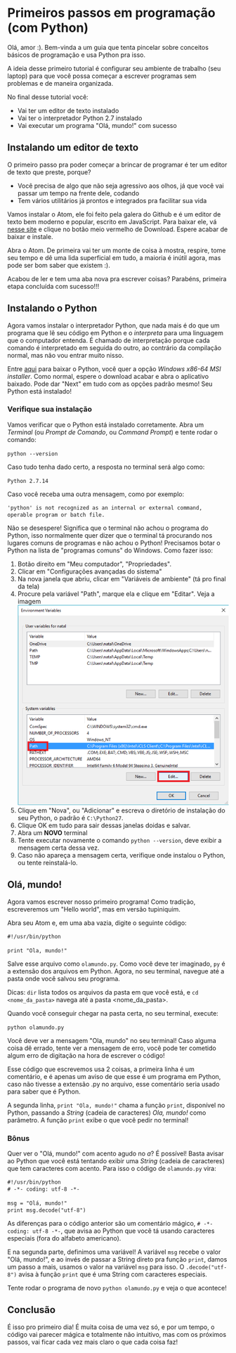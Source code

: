 # Primeiros passos em programação (com Python)

Olá, amor :). Bem-vinda a um guia que tenta pincelar sobre conceitos básicos de
programação e usa Python pra isso.

A ideia desse primeiro tutorial é configurar seu ambiente de trabalho (seu
laptop) para que você possa começar a escrever programas sem problemas e de
maneira organizada.

No final desse tutorial você:
- Vai ter um editor de texto instalado
- Vai ter o interpretador Python 2.7 instalado
- Vai executar um programa "Olá, mundo!" com sucesso

## Instalando um editor de texto

O primeiro passo pra poder começar a brincar de programar é ter um editor de
texto que preste, porque?

- Você precisa de algo que não seja agressivo aos olhos,
já que você vai passar um tempo na frente dele, codando
- Tem vários utilitários já prontos e integrados pra facilitar sua vida

Vamos instalar o Atom, ele foi feito pela galera do Github e é um editor de
texto bem moderno e popular, escrito em JavaScript. Para baixar ele, vá
[nesse site](www.atom.io) e clique no botão meio vermelho de Download. Espere
acabar de baixar e instale.

Abra o Atom. De primeira vai ter um monte de coisa à mostra, respire, tome seu
tempo e dê uma lida superficial em tudo, a maioria é inútil agora, mas pode ser
bom saber que existem :).

Acabou de ler e tem uma aba nova pra escrever coisas? Parabéns, primeira etapa
concluída com sucesso!!!

## Instalando o Python

Agora vamos instalar o interpretador Python, que nada mais é do que um programa
que lê seu código em Python e o *interpreta* para uma linguagem que o computador
entenda. É chamado de interpretação porque cada comando é interpretado em
seguida do outro, ao contrário da compilação normal, mas não vou entrar muito
nisso.

Entre [aqui](https://www.python.org/downloads/release/python-2714/) para baixar
o Python, você quer a opção *Windows x86-64 MSI installer*. Como normal, espere
o download acabar e abra o aplicativo baixado. Pode dar "Next" em tudo com as
opções padrão mesmo! Seu Python está instalado!

### Verifique sua instalação

Vamos verificar que o Python está instalado corretamente. Abra um *Terminal*
(ou *Prompt de Comando*, ou *Command Prompt*) e tente rodar o comando:

`python --version`

Caso tudo tenha dado certo, a resposta no terminal será algo como:

`Python 2.7.14`

Caso você receba uma outra mensagem, como por exemplo:

```
'python' is not recognized as an internal or external command,
operable program or batch file.
```

Não se desespere! Significa que o terminal não achou o programa do Python, isso
normalmente quer dizer que o terminal tá procurando nos lugares comuns de
programas e não achou o Python! Precisamos botar o Python na lista de
"programas comuns" do Windows. Como fazer isso:

1. Botão direito em "Meu computador", "Propriedades".
1. Clicar em "Configurações avançadas do sistema"
1. Na nova janela que abriu, clicar em "Variáveis de ambiente" (tá pro final
  da tela)
1. Procure pela variável "Path", marque ela e clique em "Editar". Veja a imagem
![Variável de ambiente](img/path-variable.png)
1. Clique em "Nova", ou "Adicionar" e escreva o diretório de
instalação do seu Python, o padrão é `C:\Python27`.
1. Clique OK em tudo para sair dessas janelas doidas e salvar.
1. Abra um **NOVO** terminal
1. Tente executar novamente o comando `python --version`, deve
exibir a mensagem certa dessa vez.
1. Caso não apareça a mensagem certa, verifique onde instalou o
Python, ou tente reinstalá-lo.

## Olá, mundo!

Agora vamos escrever nosso primeiro programa! Como tradição, escreveremos um
"Hello world", mas em versão tupiniquim.

Abra seu Atom e, em uma aba vazia, digite o seguinte código:

```
#!/usr/bin/python

print "Ola, mundo!"
```

Salve esse arquivo como `olamundo.py`. Como você deve ter imaginado, `py` é a
extensão dos arquivos em Python. Agora, no seu terminal, navegue até a pasta
onde você salvou seu programa.

Dicas: `dir` lista todos os arquivos da pasta
em que você está, e `cd <nome_da_pasta>` navega até a pasta <nome_da_pasta>.

Quando você conseguir chegar na pasta certa, no seu terminal, execute:

`python olamundo.py`

Você deve ver a mensagem "Ola, mundo" no seu terminal! Caso alguma coisa dê
errado, tente ver a mensagem de erro, você pode ter cometido algum erro de
digitação na hora de escrever o código!

Esse código que escrevemos usa 2 coisas, a primeira linha é um comentário,
e é apenas um aviso de que esse é um programa em Python, caso não tivesse a
extensão .py no arquivo, esse comentário seria usado para saber que é Python.

A segunda linha, `print "Ola, mundo!"` chama a função `print`, disponível no
Python, passando a *String* (cadeia de caracteres) *Ola, mundo!* como
parâmetro. A função `print` exibe o que você pedir no terminal!

### Bônus

Quer ver o "Olá, mundo!" com acento agudo no *a*? É possível! Basta avisar
ao Python que você está tentando exibir uma *String* (cadeia de caracteres)
que tem caracteres com acento. Para isso o código de `olamundo.py` vira:

```
#!/usr/bin/python
# -*- coding: utf-8 -*-

msg = "Olá, mundo!"
print msg.decode("utf-8")
```

As diferenças para o código anterior são um comentário mágico,
`# -*- coding: utf-8 -*-`, que avisa ao Python que você tá usando caracteres
especiais (fora do alfabeto americano).

E na segunda parte, definimos uma variável! A variável `msg` recebe o valor
"Olá, mundo!", e ao invés de passar a String direto pra função `print`, damos
um passo a mais, usamos o valor na variável `msg` para isso. O
`.decode("utf-8")` avisa à função `print` que é uma String com caracteres
especiais.

Tente rodar o programa de novo `python olamundo.py` e veja
o que acontece!

## Conclusão

É isso pro primeiro dia! É muita coisa de uma vez só, e por um tempo, o código
vai parecer mágica e totalmente não intuitivo, mas com os próximos passos, vai
ficar cada vez mais claro o que cada coisa faz!

